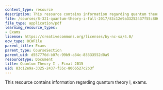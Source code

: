 ```yaml
---
content_type: resource
description: This resource contains information regarding quantum theory I, exams.
file: /courses/8-321-quantum-theory-i-fall-2017/83c12e9a33252437f55c8066527c2b3f_MIT8_321F17_Final_2015.pdf
file_type: application/pdf
learning_resource_types:
- Exams
license: https://creativecommons.org/licenses/by-nc-sa/4.0/
ocw_type: OCWFile
parent_title: Exams
parent_type: CourseSection
parent_uid: d557776d-b07c-99b9-a34c-83333552d0a9
resourcetype: Document
title: Quantum Theory I , Final 2015
uid: 83c12e9a-3325-2437-f55c-8066527c2b3f
---
```

This resource contains information regarding quantum theory I, exams.